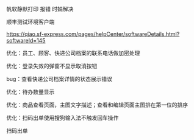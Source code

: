 帆软静默打印 报错 时娟解决

顺丰测试环境客户端

https://qiao.sf-express.com/pages/helpCenter/softwareDetails.html?softwareId=145



优化：员工、顾客、快递公司档案的联系电话做加密处理

优化：登录失效的弹窗不显示取消按钮

bug：查看快递公司档案详情的状态展示错误

优化：待办数量显示

优化：商品查看页面，主图文字描述；查看和编辑页面主图排在第一位的排序







优化：扫码出单使用搜狗输入法不触发回车操作



扫码出单

​                              